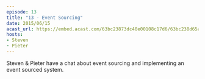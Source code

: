 ```yaml
---
episode: 13
title: "13 - Event Sourcing"
date: 2015/06/15
acast_url: https://embed.acast.com/63bc23873dc40e00108c17d6/63bc238d65ae3d001128d7e4
hosts:
- Steven
- Pieter
---
```


Steven & Pieter have a chat about event sourcing and implementing an event sourced system.
